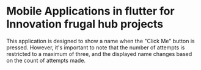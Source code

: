 # Mobile Applications in flutter for Innovation frugal hub projects
This application is designed to show a name when the "Click Me" button is pressed. However, it's important to note that the number of attempts is restricted to a maximum of three, and the displayed name changes based on the count of attempts made.
